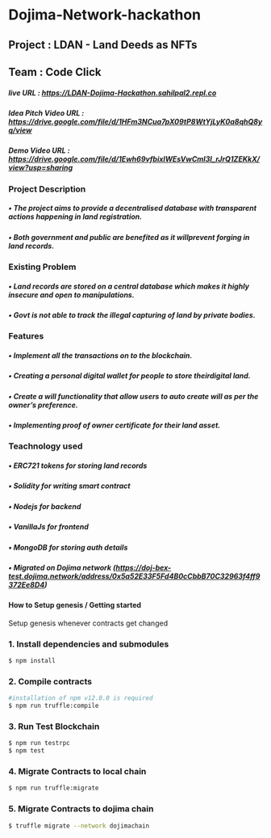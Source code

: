 # Dojima-Network-hackathon
## Project : LDAN - Land Deeds as NFTs
## Team : Code Click

##### live URL : https://LDAN-Dojima-Hackathon.sahilpal2.repl.co
##### Idea Pitch Video URL : https://drive.google.com/file/d/1HFm3NCua7pX09tP8WtYjLyK0a8qhQ8yq/view
##### Demo Video URL : https://drive.google.com/file/d/1Ewh69vfbixIWEsVwCmI3l_rJrQ1ZEKkX/view?usp=sharing

### Project Description
##### • The project aims to provide a decentralised database with transparent actions happening in land registration.
##### • Both government and public are benefited as it willprevent forging in land records.

### Existing Problem
##### • Land records are stored on a central database which makes it highly insecure and open to manipulations.
##### • Govt is not able to track the illegal capturing of land by private bodies.

### Features
##### • Implement all the transactions on to the blockchain.
##### • Creating a personal digital wallet for people to store theirdigital land.
##### • Create a will functionality that allow users to auto create will as per the owner’s preference.
##### • Implementing proof of owner certificate for their land asset.

### Teachnology used
##### • ERC721 tokens for storing land records
##### • Solidity for writing smart contract
##### • Nodejs for backend
##### • VanillaJs for frontend
##### • MongoDB for storing auth details
##### • Migrated on Dojima network (https://doj-bex-test.dojima.network/address/0x5a52E33F5Fd4B0cCbbB70C32963f4ff9372Ee8D4)

#### How to Setup genesis / Getting started

Setup genesis whenever contracts get changed

### 1. Install dependencies and submodules
```bash
$ npm install

```

### 2. Compile contracts
```bash
#installation of npm v12.0.0 is required
$ npm run truffle:compile
```

### 3. Run Test Blockchain
```bash
$ npm run testrpc
$ npm test
```

### 4. Migrate Contracts to local chain
```bash
$ npm run truffle:migrate
```

### 5. Migrate Contracts to dojima chain
```bash
$ truffle migrate --network dojimachain
```